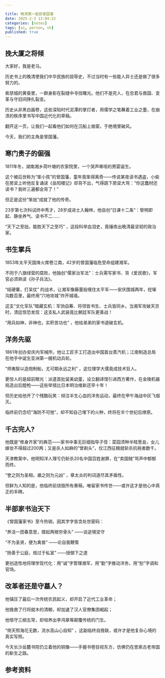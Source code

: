 ```yaml
---

title: 晚清第一能臣曾国藩
date: 2025-2-3 13:04:22 
categories: [notes]
tags: [ai, person, sh]
published: true
---
```


## 挽大厦之将倾

大家好，我是老马。

历史书上的晚清使我们中华民族的屈辱史，不过当时有一些能人异士还是做了很多努力的。

紫禁城的黄昏里，一群身影在裂缝中寻找曙光。他们不是完人，在忠君与救国、变革与守旧间挣扎裂变。

历史从非黑白画卷，这些深陷时代泥潭的掌灯者，用儒学之笔蘸着工业之墨，在崩溃的秩序里书写中国近代化的草稿。

翻开这一页，让我们一起看他们如何在沉船上凿窗，于绝境里破风。

今天，我们的主角是曾国藩。

## 寒门贵子的倔强

1811年冬，湖南湘乡荷叶塘的农家院里，一个哭声嘶哑的男婴诞生。

这个被后世称为“笨小孩”的曾国藩，童年竟笨得离奇——传说某夜读书遇盗，小偷在房梁上听他反复诵读《岳阳楼记》却背不出，气得跳下房梁大骂：“你这蠢材还读书？我听三遍都会背了！”  

但正是这份“笨拙”成就了他的传奇。

23岁第七次科试终中秀才，28岁成进士入翰林，他自创“日课十二条”：黎明即起、静坐养气、读书不二…… 

“天下之至拙，能胜天下之至巧” ，这段科举血泪史，竟锤炼出晚清最坚韧的政治家。  

## 书生掌兵

1853年太平天国烽火席卷江南，42岁的曾国藩临危受命组建湘军。

不同于八旗绿营的腐败，他独创“儒家治军法”：士兵需写家书、背《爱民歌》，军官必须熟读《孙子兵法》。

“结硬寨，打呆仗” 的战术，让湘军像藤蔓般缠住太平军——安庆围城两年，挖壕沟数百里，最终用“穴地攻城”炸开城墙。  

这支“文化军队”暗藏玄机：军饷自筹、将领皆书生、士兵皆同乡。当湘军攻破天京时，清廷惊恐发现：这支私人武装竟比朝廷军队更善战！

“用兵如神，非神也，实积苦功也” ，他给弟弟的家书道破玄机。  

## 洋务先驱

1861年创办安庆内军械所，他让工匠手工打造出中国首台蒸汽机；江南制造总局在他手中诞生亚洲第一艘机动兵轮。

“师夷智以造炮制船，尤可期永远之利” ，这位理学大儒竟成技术狂人。

更惊人的是超前眼光：派遣首批留美幼童，设立翻译馆引进西方著作，在金陵机器局造出后膛枪——这些举措比日本明治维新还早十年！  

但历史给他开了个残酷玩笑：倾注半生心血的洋务运动，最终在甲午海战中灰飞烟灭。

临终前仍念叨“海防不可弛”，却不知自己埋下的火种，终将在半个世纪后燎原。  

## 千古完人?

他既是“修身齐家”的典范——家书中事无巨细指导子侄：菜园须种半畦葱韭，女儿嫁妆不得超过200两；又是杀人如麻的“曾剃头”，仅江西征粮就斩杀抗税者数千。

天津教案中，他明知洋人理亏仍斩杀20名中国百姓谢罪，在“卖国贼”骂声中郁郁而终。  

“誉之则为圣相，谳之则为元凶” ，章太炎的判词道尽其矛盾性。

但鲜为人知的是，他临终前烧毁所有奏稿，唯留家书传世——或许这才是他心中真正的丰碑。  

## 半部家书治天下

《曾国藩家书》至今热销，因其字字皆含处世密码： 

“养活一团春意思，撑起两根穷骨头” ——谈逆境坚守  

“不为圣贤，便为禽兽” ——论自我鞭策  

“扬善于公庭，规过于私室” ——授御下之道  

更创造性地将理学现代化：用“诚”字管理湘军，用“勤”字推动洋务，用“恕”字调和官场。

## 改革者还是守墓人？

他镇压了最后一次传统农民起义，却开启了近代工业革命；  

他挽救了行将就木的清朝，却加速了汉人官僚集团崛起；  

他恪守三纲五常，却培养出李鸿章等颠覆传统的门生。  

“倚天照海花无数，流水高山心自知” ，这副临终自挽联，或许才是他复杂心境的真实写照。

今天长沙岳麓书院仍立着他的铜像——手握书卷目视东方，仿佛仍在思索古老帝国的新生之路。  

## 参考资料


